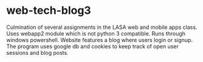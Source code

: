 # web-tech-blog3

Culmination of several assignments in the LASA web and mobile apps class. Uses webapp2 module which is not python 3 compatible. Runs through windows powershell. Website features a blog where users login or signup. The program uses google db and cookies to keep track of open user sessions and blog posts.
